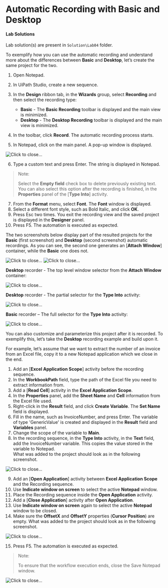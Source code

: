 Automatic Recording with Basic and Desktop
==========================================


#### Lab Solutions
Lab solution(s) are present in `Solution\Lab04` folder.


To exemplify how you can use the automatic recording and understand more
about the differences between **Basic** and **Desktop**, let’s create
the same project for the two.

1.  Open Notepad.
2.  In UiPath Studio, create a new sequence.
3.  In the **Design** ribbon tab, in the **Wizards** group, select
    **Recording** and then select the recording type:
    -   **Basic** - The **Basic Recording** toolbar is displayed and the
        main view is minimized.
    -   **Desktop** - The **Desktop Recording** toolbar is displayed and
        the main view is minimized.

4.  In the toolbar, click **Record**. The automatic recording process
    starts.
5.  In Notepad, click on the main panel. A pop-up window is displayed.

![](./images/ef2e7df-image_116.png "Click to close...")

6.  Type a custom text and press Enter. The string is displayed in
    Notepad.

> Note:
>
> Select the **Empty field** check box to delete previously existing
> text. You can also select this option after the recording is finished,
> in the **Properties** panel of the [**Type
> Into**] activity.

7.  From the **Format** menu, select **Font**. The **Font** window is
    displayed.
8.  Select a different font style, such as Bold Italic, and click
    **OK**.
9.  Press Esc two times. You exit the recording view and the saved
    project is displayed in the **Designer** panel.
10. Press F5. The automation is executed as expected.

The two screenshots below display part of the resulted projects for the
**Basic** (first screenshot) and **Desktop** (second screenshot)
automatic recordings. As you can see, the second one generates an
[**Attach Window**]
container, while the **Basic** one does not.

![](./images/d07f022-image_118.png "Click to close...")
![](./images/d6b501a-image_117.png "Click to close...")

**Desktop** recorder - The top level window selector from the **Attach
Window** container:

![](./images/f2c143e-image_119.png "Click to close...")

**Desktop** recorder - The partial selector for the **Type Into**
activity:

![](./images/f14511c-image_120.png "Click to close...")

**Basic** recorder – The full selector for the **Type Into** activity:

![](./images/12928a5-image_121.png "Click to close...")

You can also customize and parameterize this project after it is
recorded. To exemplify this, let’s take the **Desktop** recording
example and build upon it.

For example, let’s assume that we want to extract the number of an
invoice from an Excel file, copy it to a new Notepad application which
we close in the end.

1.  Add an [**Excel Application
    Scope**]
    activity before the recording sequence.
2.  In the **WorkbookPath** field, type the path of the Excel file you
    need to extract information from.
3.  Add a [**Read
    Cell**] activity
    in the **Excel Application Scope**.
4.  In the **Properties** panel, add the **Sheet Name** and **Cell**
    information from the Excel file used.
5.  Right-click in the **Result** field, and click **Create Variable**.
    The **Set Name** field is displayed.
6.  Fill in the name, such as
    InvoiceNumber, and press Enter. The variable of type 'GenericValue'
    is created and displayed in the **Result** field and **Variables**
    panel.
7.  Change the scope of the variable to **Main**.
8.  In the recording sequence, in the **Type Into** activity, in the
    **Text** field, add the
    InvoiceNumber variable. This copies the value stored in the variable
    to Notepad.\
     What was added to the project should look as in the following
    screenshot.

![](./images/5d46e6f-DesktopRecordingWithExcel1.png "Click to close...")

9.  Add an [**Open Application**]
    activity between **Excel Application Scope** and the Recording
    sequence.
10. Use **Indicate window on screen** to select the active **Notepad**
    window.
11. Place the Recording sequence inside the **Open Application**
    activity.
12. Add a [**Close Application**]
    activity after **Open Application**.
13. Use **Indicate window on screen** again to select the active
    **Notepad** window to be closed.
14. Make sure the **OffsetX** and **OffsetY** properties (**Cursor Position**) are empty.
What was added to the project should look as in the following screenshot.

![](./images/2b9f866-DesktopRecordingWithExcel2.png "Click to close...")

15. Press F5. The automation is executed as expected.

> Note:
>
> To ensure that the workflow execution ends, close the Save Notepad
> window.

![](./images/fd31124-notepadResults.png "Click to close...")
